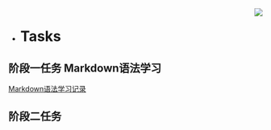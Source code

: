 <img align="right" src="https://github-readme-stats.vercel.app/api?username=onevcat&show_icons=true&icon_color=CE1D2D&text_color=718096&bg_color=ffffff&hide_title=true" />

+ #  **Tasks**
## 阶段一任务  Markdown语法学习
[Markdown语法学习记录](https://github.com/Rainywhisper/Tasks/blob/74b6b4401a88992610a9ea613c026a1e2026e184/Markdown%E8%AF%AD%E6%B3%95%E5%AD%A6%E4%B9%A0.md"Markdown语法学习")
## 阶段二任务
